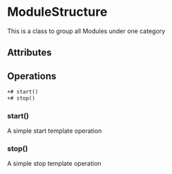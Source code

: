 # ModuleStructure
This is a class to group all Modules under one category

## Attributes
## Operations
```txt
+# start()
+# stop()
```

### start()
A simple start template operation
### stop()
A simple stop template operation